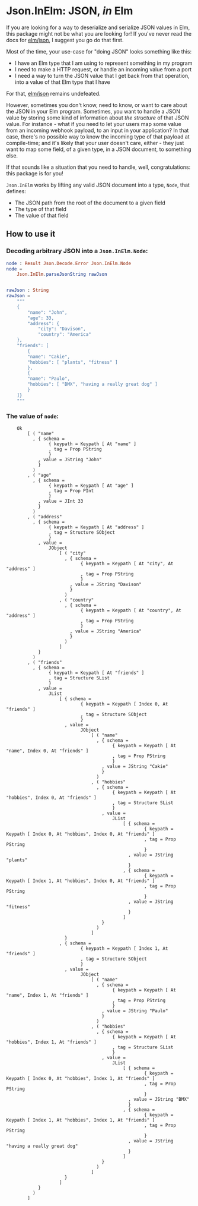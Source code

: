 # Json.InElm: JSON, _in_ Elm

If you are looking for a way to deserialize and serialize JSON values in Elm, this package might not be what you are looking for! If you've never read the docs for [elm/json](https://package.elm-lang.org/packages/elm/json/latest/), I suggest you go do that first.

Most of the time, your use-case for "doing JSON" looks something like this:

- I have an Elm type that I am using to represent something in my program
- I need to make a HTTP request, or handle an incoming value from a port
- I need a way to turn the JSON value that I get back from that operation, into a value of that Elm type that I have

For that, [elm/json](https://package.elm-lang.org/packages/elm/json/latest/) remains undefeated.

However, sometimes you don't know, need to know, or want to care about the JSON in your Elm program. Sometimes, you want to handle a JSON value by storing some kind of information about _the structure_ of that JSON value. For instance - what if you need to let your users map some value from an incoming webhook payload, to an input in your application? In that case, there's no possible way to know the incoming type of that payload at compile-time; and it's likely that your user doesn't care, either - they just want to map some field, of a given type, in a JSON document, to something else.

If that sounds like a situation that you need to handle, well, congratulations: this package is for you!

`Json.InElm` works by lifting any valid JSON document into a type, `Node`, that defines:

- The JSON path from the root of the document to a given field
- The type of that field
- The value of that field

## How to use it

### Decoding arbitrary JSON into a `Json.InElm.Node`:

``` elm
node : Result Json.Decode.Error Json.InElm.Node
node =
    Json.InElm.parseJsonString rawJson


rawJson : String
rawJson =
    """
    {
        "name": "John",
        "age": 33,
        "address": {
            "city": "Davison",
            "country": "America"
    },
    "friends": [
        {
        "name": "Cakie",
        "hobbies": [ "plants", "fitness" ]
        },
        {
        "name": "Paulo",
        "hobbies": [ "BMX", "having a really great dog" ]
        }
    ]}
    """
```

### The value of `node`:
```
    Ok
        [ ( "name"
          , { schema =
                { keypath = Keypath [ At "name" ]
                , tag = Prop PString
                }
            , value = JString "John"
            }
          )
        , ( "age"
          , { schema =
                { keypath = Keypath [ At "age" ]
                , tag = Prop PInt
                }
            , value = JInt 33
            }
          )
        , ( "address"
          , { schema =
                { keypath = Keypath [ At "address" ]
                , tag = Structure SObject
                }
            , value =
                JObject
                    [ ( "city"
                      , { schema =
                            { keypath = Keypath [ At "city", At "address" ]
                            , tag = Prop PString
                            }
                        , value = JString "Davison"
                        }
                      )
                    , ( "country"
                      , { schema =
                            { keypath = Keypath [ At "country", At "address" ]
                            , tag = Prop PString
                            }
                        , value = JString "America"
                        }
                      )
                    ]
            }
          )
        , ( "friends"
          , { schema =
                { keypath = Keypath [ At "friends" ]
                , tag = Structure SList
                }
            , value =
                JList
                    [ { schema =
                            { keypath = Keypath [ Index 0, At "friends" ]
                            , tag = Structure SObject
                            }
                      , value =
                            JObject
                                [ ( "name"
                                  , { schema =
                                        { keypath = Keypath [ At "name", Index 0, At "friends" ]
                                        , tag = Prop PString
                                        }
                                    , value = JString "Cakie"
                                    }
                                  )
                                , ( "hobbies"
                                  , { schema =
                                        { keypath = Keypath [ At "hobbies", Index 0, At "friends" ]
                                        , tag = Structure SList
                                        }
                                    , value =
                                        JList
                                            [ { schema =
                                                    { keypath = Keypath [ Index 0, At "hobbies", Index 0, At "friends" ]
                                                    , tag = Prop PString
                                                    }
                                              , value = JString "plants"
                                              }
                                            , { schema =
                                                    { keypath = Keypath [ Index 1, At "hobbies", Index 0, At "friends" ]
                                                    , tag = Prop PString
                                                    }
                                              , value = JString "fitness"
                                              }
                                            ]
                                    }
                                  )
                                ]
                      }
                    , { schema =
                            { keypath = Keypath [ Index 1, At "friends" ]
                            , tag = Structure SObject
                            }
                      , value =
                            JObject
                                [ ( "name"
                                  , { schema =
                                        { keypath = Keypath [ At "name", Index 1, At "friends" ]
                                        , tag = Prop PString
                                        }
                                    , value = JString "Paulo"
                                    }
                                  )
                                , ( "hobbies"
                                  , { schema =
                                        { keypath = Keypath [ At "hobbies", Index 1, At "friends" ]
                                        , tag = Structure SList
                                        }
                                    , value =
                                        JList
                                            [ { schema =
                                                    { keypath = Keypath [ Index 0, At "hobbies", Index 1, At "friends" ]
                                                    , tag = Prop PString
                                                    }
                                              , value = JString "BMX"
                                              }
                                            , { schema =
                                                    { keypath = Keypath [ Index 1, At "hobbies", Index 1, At "friends" ]
                                                    , tag = Prop PString
                                                    }
                                              , value = JString "having a really great dog"
                                              }
                                            ]
                                    }
                                  )
                                ]
                      }
                    ]
            }
          )
        ]

```